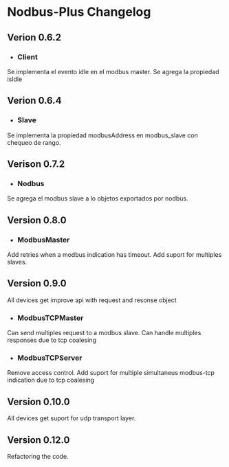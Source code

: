 # Nodbus-Plus Changelog

## Verion 0.6.2
* ### Client

Se implementa el evento idle en el modbus master.
Se agrega la propiedad isIdle

## Verion 0.6.4
* ### Slave

Se implementa la propiedad modbusAddress en modbus_slave con chequeo de rango.


## Verison 0.7.2
* ### Nodbus

Se agrega el modbus slave a lo objetos exportados por nodbus.

## Version 0.8.0
* ### ModbusMaster

Add retries when a modbus indication has timeout.
Add suport for multiples slaves.

## Version 0.9.0

All devices get improve api with request and resonse object

* ### ModbusTCPMaster

Can send multiples request to a modbus slave. Can handle multiples responses due to tcp coalesing

* ### ModbusTCPServer
Remove access control.
Add suport for multiple simultaneus modbus-tcp indication due to tcp coalesing

## Version 0.10.0

All devices get suport for udp transport layer.

## Version 0.12.0

Refactoring the code.